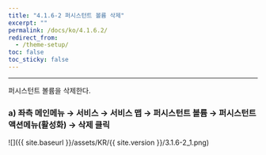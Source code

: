 ```yaml
---
title: "4.1.6-2 퍼시스턴트 볼륨 삭제"
excerpt: ""
permalink: /docs/ko/4.1.6.2/
redirect_from:
  - /theme-setup/
toc: false
toc_sticky: false
---
```


---
퍼시스턴트 볼륨을 삭제한다.

### a\) 좌측 메인메뉴 → 서비스 → 서비스 맵 → 퍼시스턴트 볼륨 → 퍼시스턴트 액션메뉴\(활성화\) → 삭제 클릭
![]({{ site.baseurl }}/assets/KR/{{ site.version }}/3.1.6-2_1.png)
